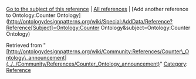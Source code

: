 [Go to the subject of this reference](../../Ontology/Counter_Ontology "Ontology:Counter Ontology") | [All references](../../Community/References.1 "Community:References") | [Add another reference to Ontology:Counter Ontology](http://ontologydesignpatterns.org/wiki/Special:AddData/Reference?Reference[Subject]=Ontology:Counter Ontology&subject=Ontology:Counter Ontology)


Retrieved from "[http://ontologydesignpatterns.org/wiki/Community:References/Counter\_Ontology\_announcement](../../Community/References/Counter_Ontology_announcement)"
 [Category](http://ontologydesignpatterns.org/wiki/Special:Categories "Special:Categories"): [Reference](../../Category/Reference "Category:Reference")